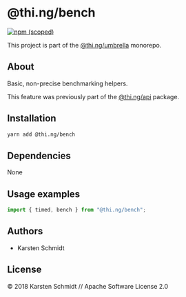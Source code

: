 # @thi.ng/bench

[![npm (scoped)](https://img.shields.io/npm/v/@thi.ng/bench.svg)](https://www.npmjs.com/package/@thi.ng/bench)

This project is part of the
[@thi.ng/umbrella](https://github.com/thi-ng/umbrella/) monorepo.

## About

Basic, non-precise benchmarking helpers.

This feature was previously part of the
[@thi.ng/api](https://github.com/thi-ng/umbrella/tree/master/packages/api)
package.

## Installation

```bash
yarn add @thi.ng/bench
```

## Dependencies

None

## Usage examples

```ts
import { timed, bench } from "@thi.ng/bench";
```

## Authors

- Karsten Schmidt

## License

&copy; 2018 Karsten Schmidt // Apache Software License 2.0
